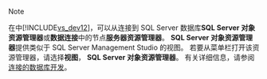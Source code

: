 > [!NOTE]
>  在中[!INCLUDE[vs_dev12](../includes/vs-dev12-md.md)]，可以从连接到 SQL Server 数据库**SQL Server 对象资源管理器**或**数据连接**中的节点**服务器资源管理器**。 **SQL Server 对象资源管理器**提供类似于 SQL Server Management Studio 的视图。 若要从菜单栏打开该资源管理器，请选择**视图**， **SQL Server 对象资源管理器**。 有关详细信息，请参阅[连接的数据库开发](http://go.microsoft.com/fwlink/?LinkId=233646)。